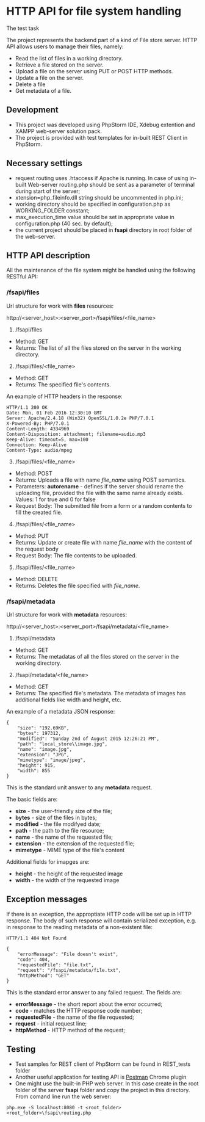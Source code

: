 # HTTP API for file system handling
The test task

The project represents the backend part of a kind of File store server.
HTTP API allows users to manage their files, namely:

* Read the list of files in a working directory.
* Retrieve a file stored on the server.
* Upload a file on the server using PUT or POST HTTP methods.
* Update a file on the server.
* Delete a file
* Get metadata of a file.


## Development
- This project was developed using PhpStorm IDE, Xdebug extention and XAMPP web-server solution pack.
- The project is provided with test templates for in-built REST Client in PhpStorm.

## Necessary settings
- request routing uses .htaccess if Apache is running. In case of using in-built Web-server routing.php should be sent as a parameter of terminal during start of the server;
- xtension=php_fileinfo.dll string should be uncommented in php.ini;
- working directory should be specified in configuration.php as WORKING_FOLDER constant;
- max_execution_time value should be set in appropriate value in configuration.php (40 sec. by default);
- the current project should be placed in **fsapi** directory in root folder of the web-server.


## HTTP API description
All the maintenance of the file system might be handled using the following RESTful API:

### /fsapi/files
Url structure for work with **files** resources:

http://\<server_host\>:\<server_port\>/fsapi/files/\<file_name\>


1. /fsapi/files
  * Method: GET
  * Returns: The list of all the files stored on the server in the working directory.
  
2. /fsapi/files/\<file_name\>
  * Method: GET
  * Returns: The specified file's contents.
  
  An example of HTTP headers in the response:
  ```
  HTTP/1.1 200 OK
  Date: Mon, 01 Feb 2016 12:30:10 GMT
  Server: Apache/2.4.18 (Win32) OpenSSL/1.0.2e PHP/7.0.1
  X-Powered-By: PHP/7.0.1
  Content-Length: 4334969
  Content-Disposition: attachment; filename=audio.mp3
  Keep-Alive: timeout=5, max=100
  Connection: Keep-Alive
  Content-Type: audio/mpeg
  ```

3. /fsapi/files/\<file_name\>
  * Method: POST
  * Returns: Uploads a file with name *file_name* using POST semantics.
  * Parameters: **autorename** - defines if the server should rename the uploading file, provided the file with the same name already exists. Values: 1 for true and 0 for false
  * Request Body: The submitted file from a form or a random contents to fill the created file.

4. /fsapi/files/\<file_name\>
  * Method: PUT
  * Returns: Update or create file with name *file_name* with the content of the request body
  * Request Body: The file contents to be uploaded.

5. /fsapi/files/\<file_name\>
  * Method: DELETE
  * Returns: Deletes the file specified with *file_name*.


### /fsapi/metadata
Url structure for work with **metadata** resources:

http://\<server_host\>:\<server_port\>/fsapi/metadata/\<file_name\>

1. /fsapi/metadata
  * Method: GET
  * Returns: The metadatas of all the files stored on the server in the working directory.
  
2. /fsapi/metadata/\<file_name\>
  * Method: GET
  * Returns: The specified file's metadata. The metadata of images has additional fields like width and height, etc.

An example of a metadata JSON response:
```
{
    "size": "192.69KB",
    "bytes": 197312,
    "modified": "Sunday 2nd of August 2015 12:26:21 PM",
    "path": "local_store\\image.jpg",
    "name": "image.jpg",
    "extension": "JPG",
    "mimetype": "image/jpeg",
    "height": 915,
    "width": 855
}
```
This is the standard unit answer to any **metadata** request. 

The basic fields are:
- **size** - the user-friendly size of the file;
- **bytes** - size of the files in bytes;
- **modified** -  the file modifyed date;
- **path** - the path to the file resource;
- **name** - the name of the requested file;
- **extension** - the extension of the requested file;
- **mimetype** - MIME type of the file's content

Additional fields for imapges are:
- **height** - the height of the requested image
- **width** - the width of the requested image

## Exception messages
If there is an exception, the approptiate HTTP code will be set up in HTTP response.
The body of such response will contain serialized exception, e.g. in response to the reading metadata of a non-existent file:
```
HTTP/1.1 404 Not Found
```
```
{
    "errorMessage": "File doesn't exist",
    "code": 404,
    "requestedFile": "file.txt",
    "request": "/fsapi/metadata/file.txt",
    "httpMethod": "GET"
}
```
This is the standard error answer to any failed request. The fields are:
- **errorMessage** - the short report about the error occurred;
- **code** - matches the HTTP response code number;
- **requestedFile** -  the name of the file requested;
- **request** - initial request line;
- **httpMethod** - HTTP method of the request;

## Testing
- Test samples for REST client of PhpStorm can be found in REST_tests folder
- Another useful application for testing API is [Postman](https://chrome.google.com/webstore/detail/postman-rest-client/fdmmgilgnpjigdojojpjoooidkmcomcm?utm_source=chrome-ntp-launcher) Chrome plugin
- One might use the built-in PHP web server. In this case create in the root folder of the server **fsapi** folder and copy the project in this directory. From comand line run the web server:
```
php.exe -S localhost:8080 -t <root_folder> <root_folder>\fsapi\routing.php
```
